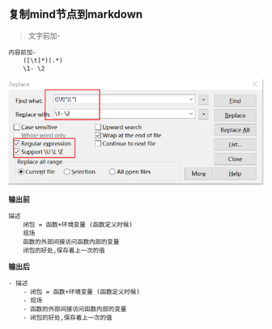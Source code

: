 ## 复制mind节点到markdown

> 文字前加-  

```
内容前加-
    ([\t]*)(.*)
    \1- \2
```

![](images/release.png)


**输出前**

```
描述
	闭包 = 函数+环境变量 (函数定义时候)
	现场
	函数的外部间接访问函数内部的变量
	闭包的好处,保存着上一次的值
```

**输出后**
```
- 描述
	- 闭包 = 函数+环境变量 (函数定义时候)
	- 现场
	- 函数的外部间接访问函数内部的变量
	- 闭包的好处,保存着上一次的值

```
